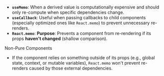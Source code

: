 - **`useMemo`**: When a derived value is computationally expensive and should only re-compute when specific dependencies change.
- **`useCallback`**: Useful when passing callbacks to child components (especially optimized ones like `React.memo`) to prevent unnecessary re-renders.
- **`React.memo`**: **Purpose**: Prevents a component from re-rendering if its props **haven't changed** (shallow comparison).

Non-Pure Components
- If the component relies on something outside of its props (e.g., global state, context, or mutable variables), `React.memo` won't prevent re-renders caused by those external dependencies.